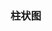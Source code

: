 
### 柱状图


<template>
	<div>
		<fs-line-chart :chartData="myData"></fs-line-chart>
	</div>
</template>

<script>
export default {
	data() {
		return {
			myData: {
				title: { text: '校内各楼宇人员数量', subtext: '统计时间：2021年4月5日' },
				row: ['天仪楼', '承基楼', '文德楼', '操场', '长庚楼', '体育馆', '餐厅'],
	
				column: [
					{
						name: '2017',
						data: [150, 230, 224, 218, 135, 147, 260],
						type: 'bar',
					},
				],
			},
		};
	},
};
</script>

<style></style>